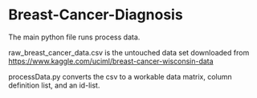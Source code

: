 # Breast-Cancer-Diagnosis

The main python file runs process data.

raw_breast_cancer_data.csv is the untouched data set downloaded from https://www.kaggle.com/uciml/breast-cancer-wisconsin-data

processData.py converts the csv to a workable data matrix, column definition list, and an id-list.
